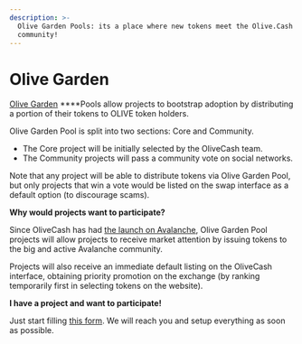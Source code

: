 ```yaml
---
description: >-
  Olive Garden Pools: its a place where new tokens meet the Olive.Cash
  community!
---
```


# Olive Garden

[Olive Garden](https://avax.olive.cash/pools) ****Pools allow projects to bootstrap adoption by distributing a portion of their tokens to OLIVE token holders.

Olive Garden Pool is split into two sections: Core and Community.

* The Core project will be initially selected by the OliveCash team.
* The Community projects will pass a community vote on social networks.

Note that any project will be able to distribute tokens via Olive Garden Pool, but only projects that win a vote would be listed on the swap interface as a default option \(to discourage scams\).

**Why would projects want to participate?**

Since OliveCash has had [the launch on Avalanche](https://olive-cash.medium.com/аnother-step-towards-moon-afeca5128022), Olive Garden Pool projects will allow projects to receive market attention by issuing tokens to the big and active Avalanche community.

Projects will also receive an immediate default listing on the OliveCash interface, obtaining priority promotion on the exchange \(by ranking temporarily first in selecting tokens on the website\).  
  
**I have a project and want to participate!**  
  
Just start filling [this form](https://forms.gle/SUGbyUsMQip9uu1P8). We will reach you and setup everything as soon as possible.

